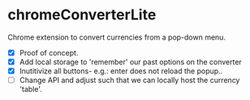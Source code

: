 # chromeConverterLite
Chrome extension to convert currencies from a pop-down menu.

- [x] Proof of concept.
- [x] Add local storage to 'remember' our past options on the converter
- [x] Inutitivize all buttons- e.g.: enter does not reload the popup..
- [ ] Change API and adjust such that we can locally host the currency 'table'. 
